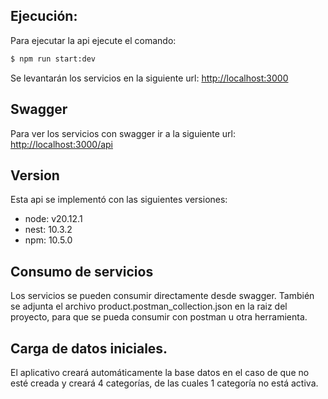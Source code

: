 ## Ejecución:
Para ejecutar la api ejecute el comando:
```bash
$ npm run start:dev
```
Se levantarán los servicios en la siguiente url:
[http://localhost:3000](http://localhost:3000)

## Swagger
Para ver los servicios con swagger ir a la siguiente url:
[http://localhost:3000/api](http://localhost:3000/api)

## Version
Esta api se implementó con las siguientes versiones:
- node: v20.12.1
- nest: 10.3.2
- npm: 10.5.0

## Consumo de servicios
Los servicios se pueden consumir directamente desde swagger.
También se adjunta el archivo product.postman_collection.json en la raiz del proyecto, para que se pueda consumir con postman u otra herramienta.

## Carga de datos iniciales.
El aplicativo creará automáticamente la base datos en el caso de que no esté creada y creará 4 categorías, de las cuales 1 categoría no está activa.
